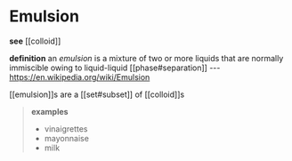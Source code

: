 # Emulsion

**see** [[colloid]]

**definition** an _emulsion_ is a mixture of two or more liquids that are normally immiscible owing to liquid-liquid [[phase#separation]] --- <https://en.wikipedia.org/wiki/Emulsion>

[[emulsion]]s are a [[set#subset]] of [[colloid]]s

> **examples**
>
> - vinaigrettes
> - mayonnaise
> - milk
